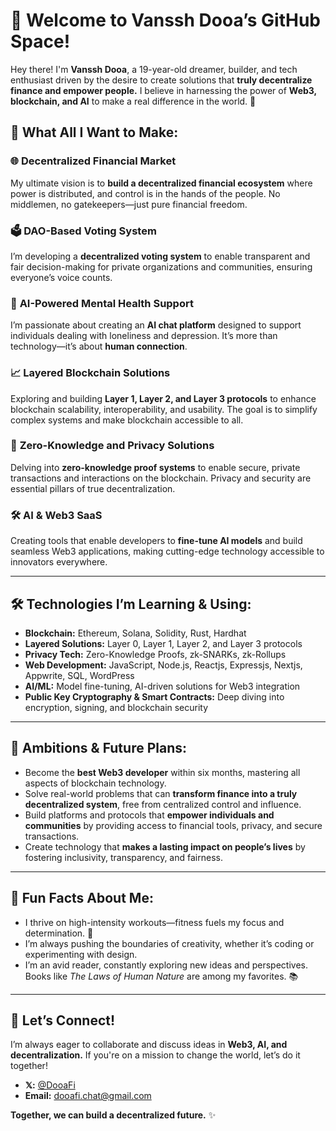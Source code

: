# 👋 Welcome to Vanssh Dooa’s GitHub Space!  

Hey there! I'm **Vanssh Dooa**, a 19-year-old dreamer, builder, and tech enthusiast driven by the desire to create solutions that **truly decentralize finance and empower people.** I believe in harnessing the power of **Web3, blockchain, and AI** to make a real difference in the world. 🚀  

## 🧠 What All I Want to Make:  

### 🌐 **Decentralized Financial Market**  
My ultimate vision is to **build a decentralized financial ecosystem** where power is distributed, and control is in the hands of the people. No middlemen, no gatekeepers—just pure financial freedom.  

### 🗳️ **DAO-Based Voting System**  
I’m developing a **decentralized voting system** to enable transparent and fair decision-making for private organizations and communities, ensuring everyone’s voice counts.  

### 💬 **AI-Powered Mental Health Support**  
I’m passionate about creating an **AI chat platform** designed to support individuals dealing with loneliness and depression. It’s more than technology—it’s about **human connection**.  

### 📈 **Layered Blockchain Solutions**  
Exploring and building **Layer 1, Layer 2, and Layer 3 protocols** to enhance blockchain scalability, interoperability, and usability. The goal is to simplify complex systems and make blockchain accessible to all.  

### 🔐 **Zero-Knowledge and Privacy Solutions**  
Delving into **zero-knowledge proof systems** to enable secure, private transactions and interactions on the blockchain. Privacy and security are essential pillars of true decentralization.  

### 🛠️ **AI & Web3 SaaS**  
Creating tools that enable developers to **fine-tune AI models** and build seamless Web3 applications, making cutting-edge technology accessible to innovators everywhere.  

---

## 🛠️ Technologies I’m Learning & Using:  
- **Blockchain:** Ethereum, Solana, Solidity, Rust, Hardhat  
- **Layered Solutions:** Layer 0, Layer 1, Layer 2, and Layer 3 protocols  
- **Privacy Tech:** Zero-Knowledge Proofs, zk-SNARKs, zk-Rollups  
- **Web Development:** JavaScript, Node.js, Reactjs, Expressjs, Nextjs, Appwrite, SQL, WordPress
- **AI/ML:** Model fine-tuning, AI-driven solutions for Web3 integration  
- **Public Key Cryptography & Smart Contracts:** Deep diving into encryption, signing, and blockchain security  

---

## 🎯 Ambitions & Future Plans:  
- Become the **best Web3 developer** within six months, mastering all aspects of blockchain technology.  
- Solve real-world problems that can **transform finance into a truly decentralized system**, free from centralized control and influence.  
- Build platforms and protocols that **empower individuals and communities** by providing access to financial tools, privacy, and secure transactions.  
- Create technology that **makes a lasting impact on people’s lives** by fostering inclusivity, transparency, and fairness.  

---

## 🎉 Fun Facts About Me:  
- I thrive on high-intensity workouts—fitness fuels my focus and determination. 💪  
- I’m always pushing the boundaries of creativity, whether it’s coding or experimenting with design.  
- I’m an avid reader, constantly exploring new ideas and perspectives. Books like *The Laws of Human Nature* are among my favorites. 📚  

---

## 📩 Let’s Connect!  
I’m always eager to collaborate and discuss ideas in **Web3, AI, and decentralization.** If you're on a mission to change the world, let’s do it together!  

- **𝕏:** [@DooaFi](https://x.com/DooaFi)  
- **Email:** [dooafi.chat@gmail.com](mailto:dooafi.chat@gmail.com)  

**Together, we can build a decentralized future.** ✨
